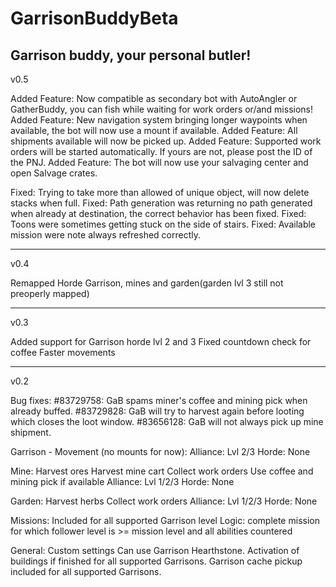 GarrisonBuddyBeta
=================

Garrison buddy, your personal butler!
----------------------------------------------------------------------
v0.5

Added Feature: Now compatible as secondary bot with AutoAngler or GatherBuddy, you can fish while waiting for work orders or/and missions!
Added Feature: New navigation system bringing longer waypoints when available, the bot will now use a mount if available.
Added Feature: All shipments available will now be picked up.
Added Feature: Supported work orders will be started automatically. If yours are not, please post the ID of the PNJ.
Added Feature: The bot will now use your salvaging center and open Salvage crates.

Fixed: Trying to take more than allowed of unique object, will now delete stacks when full.
Fixed: Path generation was returning no path generated when already at destination, the correct behavior has been fixed.
Fixed: Toons were sometimes getting stuck on the side of stairs.
Fixed: Available mission were note always refreshed correctly.


----------------------------------------------------------------------
v0.4

Remapped Horde Garrison, mines and garden(garden lvl 3 still not preoperly mapped)

----------------------------------------------------------------------
v0.3

Added support for Garrison horde lvl 2 and 3
Fixed countdown check for coffee
Faster movements

-----------------------------------------------------------------------
v0.2

Bug fixes:
#83729758: GaB spams miner's coffee and mining pick when already buffed.
#83729828: GaB will try to harvest again before looting which closes the loot window.
#83656128: GaB will not always pick up mine shipment.

Garrison - Movement (no mounts for now):
Alliance: Lvl 2/3
Horde: None

Mine:
Harvest ores
Harvest mine cart
Collect work orders
Use coffee and mining pick if available
Alliance: Lvl 1/2/3
Horde: None

Garden:
Harvest herbs
Collect work orders
Alliance: Lvl 1/2/3
Horde: None

Missions:
Included for all supported Garrison level
Logic: complete mission for which follower level is >= mission level and
all abilities countered

General:
Custom settings
Can use Garrison Hearthstone.
Activation of buildings if finished for all supported Garrisons.
Garrison cache pickup included for all supported Garrisons.
